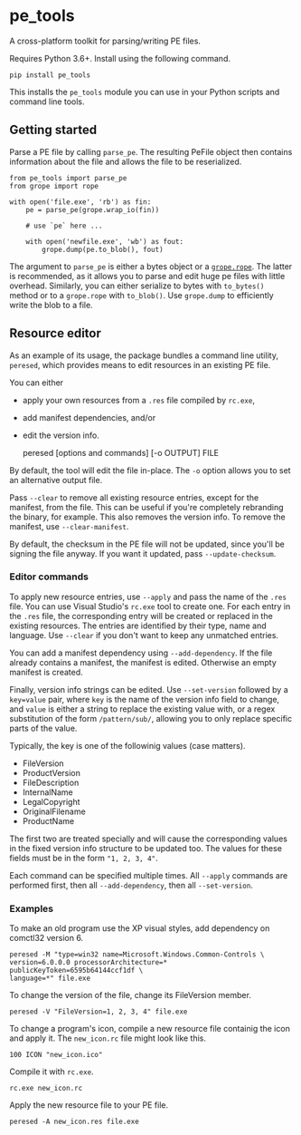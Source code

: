 # pe_tools

A cross-platform toolkit for parsing/writing PE files.

Requires Python 3.6+. Install using the following command.

    pip install pe_tools

This installs the `pe_tools` module you can use in your Python scripts and
command line tools.

## Getting started

Parse a PE file by calling `parse_pe`. The resulting PeFile object then contains
information about the file and allows the file to be reserialized.

    from pe_tools import parse_pe
    from grope import rope

    with open('file.exe', 'rb') as fin:
        pe = parse_pe(grope.wrap_io(fin))

        # use `pe` here ...

        with open('newfile.exe', 'wb') as fout:
            grope.dump(pe.to_blob(), fout)

The argument to `parse_pe` is either a bytes object or a [`grope.rope`][1].
The latter is recommended, as it allows you to parse and edit huge pe files
with little overhead. Similarly, you can either serialize to bytes with
`to_bytes()` method or to a `grope.rope` with `to_blob()`. Use `grope.dump`
to efficiently write the blob to a file.

  [1]: https://github.com/avakar/grope

## Resource editor

As an example of its usage, the package bundles a command line utility,
`peresed`, which provides means to edit resources in an existing PE file.

You can either

* apply your own resources from a `.res` file compiled by `rc.exe`,
* add manifest dependencies, and/or
* edit the version info.

    peresed [options and commands] [-o OUTPUT] FILE

By default, the tool will edit the file in-place. The `-o` option allows you to
set an alternative output file.

Pass `--clear` to remove all existing resource entries, except for the manifest,
from the file. This can be useful if you're completely rebranding the binary,
for example. This also removes the version info. To remove the manifest, use
`--clear-manifest`.

By default, the checksum in the PE file will not be updated, since you'll be
signing the file anyway. If you want it updated, pass `--update-checksum`.

### Editor commands

To apply new resource entries, use `--apply` and pass the name of the `.res`
file. You can use Visual Studio's `rc.exe` tool to create one. For each entry
in the `.res` file, the corresponding entry will be created or replaced
in the existing resources. The entries are identified by their type, name and
language. Use `--clear` if you don't want to keep any unmatched entries.

You can add a manifest dependency using `--add-dependency`. If the file already
contains a manifest, the manifest is edited. Otherwise an empty manifest
is created.

Finally, version info strings can be edited. Use `--set-version` followed by
a `key=value` pair, where `key` is the name of the version info field to change,
and `value` is either a string to replace the existing value with,
or a regex substitution of the form `/pattern/sub/`, allowing you to only
replace specific parts of the value.

Typically, the key is one of the followinig values (case matters).

* FileVersion
* ProductVersion
* FileDescription
* InternalName
* LegalCopyright
* OriginalFilename
* ProductName

The first two are treated specially and will cause the corresponding
values in the fixed version info structure to be updated too. The values
for these fields must be in the form `"1, 2, 3, 4"`.

Each command can be specified multiple times. All `--apply` commands are
performed first, then all `--add-dependency`, then all `--set-version`.

### Examples

To make an old program use the XP visual styles, add dependency on comctl32
version 6.

    peresed -M "type=win32 name=Microsoft.Windows.Common-Controls \
    version=6.0.0.0 processorArchitecture=* publicKeyToken=6595b64144ccf1df \
    language=*" file.exe

To change the version of the file, change its FileVersion member.

    peresed -V "FileVersion=1, 2, 3, 4" file.exe

To change a program's icon, compile a new resource file containig the icon
and apply it. The `new_icon.rc` file might look like this.

    100 ICON "new_icon.ico"

Compile it with `rc.exe`.

    rc.exe new_icon.rc

Apply the new resource file to your PE file.

    peresed -A new_icon.res file.exe
